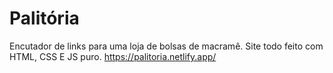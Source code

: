 # Palitória

Encutador de links para uma loja de bolsas de macramê.
Site todo feito com HTML, CSS E JS puro.
https://palitoria.netlify.app/
